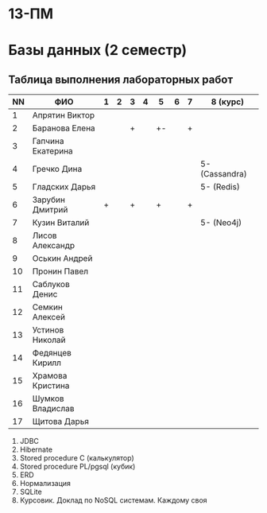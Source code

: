 # 13-ПМ
# Базы данных (2 семестр)

## Таблица выполнения лабораторных работ

| NN  | ФИО               | 1   | 2   | 3   | 4   | 5   | 6   | 7   | 8 (курс)       |
| --- | ----------------- | --- | --- | --- | --- | --- | --- | --- | -------------- |
| 1   | Апрятин Виктор    |     |     |     |     |     |     |     |                |
| 2   | Баранова Елена    |     |     | +   |     | +-  |     | +   |                |
| 3   | Гапчина Екатерина |     |     |     |     |     |     |     |                |
| 4   | Гречко Дина       |     |     |     |     |     |     |     | 5- (Cassandra) |
| 5   | Гладских Дарья    |     |     |     |     |     |     |     | 5- (Redis)     |
| 6   | Зарубин Дмитрий   | +   |     | +   |     | +   |     | +   |                |
| 7   | Кузин Виталий     |     |     |     |     |     |     |     | 5- (Neo4j)     |
| 8   | Лисов Александр   |     |     |     |     |     |     |     |                |
| 9   | Оськин Андрей     |     |     |     |     |     |     |     |                |
| 10  | Пронин Павел      |     |     |     |     |     |     |     |                |
| 11  | Саблуков Денис    |     |     |     |     |     |     |     |                |
| 12  | Семкин Алексей    |     |     |     |     |     |     |     |                |
| 13  | Устинов Николай   |     |     |     |     |     |     |     |                |
| 14  | Федянцев Кирилл   |     |     |     |     |     |     |     |                |
| 15  | Храмова Кристина  |     |     |     |     |     |     |     |                |
| 16  | Шумков Владислав  |     |     |     |     |     |     |     |                |
| 17  | Щитова Дарья      |     |     |     |     |     |     |     |                |

1. JDBC
2. Hibernate
3. Stored procedure C (калькулятор)
4. Stored procedure PL/pgsql (кубик)
5. ERD
6. Нормализация
7. SQLite
8. Курсовик. Доклад по NoSQL системам. Каждому своя

